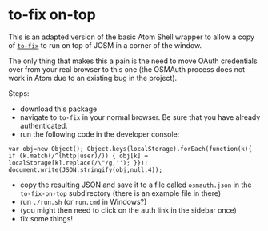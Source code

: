# to-fix on-top

This is an adapted version of the basic Atom Shell wrapper to allow a copy of [`to-fix`](lab.github.io/to-fix) to run on top of JOSM in a corner of the window.

The only thing that makes this a pain is the need to move OAuth credentials over from your real browser to this one (the OSMAuth process does not work in Atom due to an existing bug in the project).

Steps:

- download this package
- navigate to `to-fix` in your normal browser. Be sure that you have already authenticated.
- run the following code in the developer console:<br/>
```
var obj=new Object(); Object.keys(localStorage).forEach(function(k){ if (k.match(/^(http|user)/)) { obj[k] = localStorage[k].replace(/\"/g,''); }}); document.write(JSON.stringify(obj,null,4));
```
- copy the resulting JSON and save it to a file called `osmauth.json` in the `to-fix-on-top` subdirectory (there is an example file in there)
- run `./run.sh` (or `run.cmd` in Windows?)
- (you might then need to click on the auth link in the sidebar once)
- fix some things!
